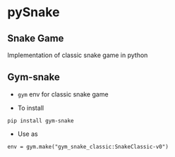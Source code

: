 # pySnake

## Snake Game
Implementation of classic snake game in python

## Gym-snake
* `gym` env for classic snake game 

* To install
```
pip install gym-snake
```
* Use as
```
env = gym.make("gym_snake_classic:SnakeClassic-v0")
``` 


